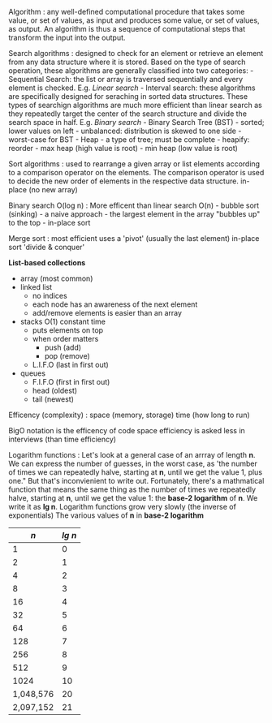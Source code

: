 Algorithm
: any well-defined computational procedure that takes some value, or set of values, as input and produces some value, or set of values, as output. An algorithm is thus a sequence of computational steps that transform the input into the output.

Search algorithms
: designed to check for an element or retrieve an element from any data structure where it is stored. Based on the type of search operation, these algorithms are generally classified into two categories: - Sequential Search: the list or array is traversed sequentially and every element is checked. E.g. _Linear search_ - Interval search: these algorithms are specifically designed for seraching in sorted data structures. These types of searchign algorithms are much more efficient than linear search as they repeatedly target the center of the search structure and divide the search space in half. E.g. _Binary search_ - Binary Search Tree (BST) - sorted; lower values on left - unbalanced: distribution is skewed to one side - worst-case for BST - Heap - a type of tree; must be complete - heapify: reorder - max heap (high value is root) - min heap (low value is root)

Sort algorithms
: used to rearrange a given array or list elements according to a comparison operator on the elements. The comparison operator is used to decide the new order of elements in the respective data structure.
in-place (no new array)

Binary search O(log n)
: More efficent than linear search O(n) - bubble sort (sinking) - a naive approach - the largest element in the array "bubbles up" to the top - in-place sort

Merge sort
: most efficient
uses a 'pivot' (usually the last element)
in-place sort
'divide & conquer'

**List-based collections**

-   array (most common)
-   linked list
    -   no indices
    -   each node has an awareness of the next element
    -   add/remove elements is easier than an array
-   stacks O(1) constant time
    -   puts elements on top
    -   when order matters
        -   push (add)
        -   pop (remove)
    -   L.I.F.O (last in first out)
-   queues
    -   F.I.F.O (first in first out)
    -   head (oldest)
    -   tail (newest)

Efficency (complexity)
: space (memory, storage)
time (how long to run)

BigO notation is the efficency of code
space efficiency is asked less in interviews (than time efficiency)

Logarithm functions
: Let's look at a general case of an arrray of length **n**. We can express the number of guesses, in the worst case, as 'the number of times we can repeatedly halve, starting at **n**, until we get the value 1, plus one." But that's inconvienient to write out. Fortunately, there's a mathmatical function that means the same thing as the number of times we repeatedly halve, starting at **n**, until we get the value 1: the **base-2 logarithm** of **n**. We write it as **lg n**.
Logarithm functions grow very slowly (the inverse of exponentials)
The various values of **n** in **base-2 logarithm**

| _n_       | _lg n_ |
| --------- | ------ |
| 1         | 0      |
| 2         | 1      |
| 4         | 2      |
| 8         | 3      |
| 16        | 4      |
| 32        | 5      |
| 64        | 6      |
| 128       | 7      |
| 256       | 8      |
| 512       | 9      |
| 1024      | 10     |
| 1,048,576 | 20     |
| 2,097,152 | 21     |
